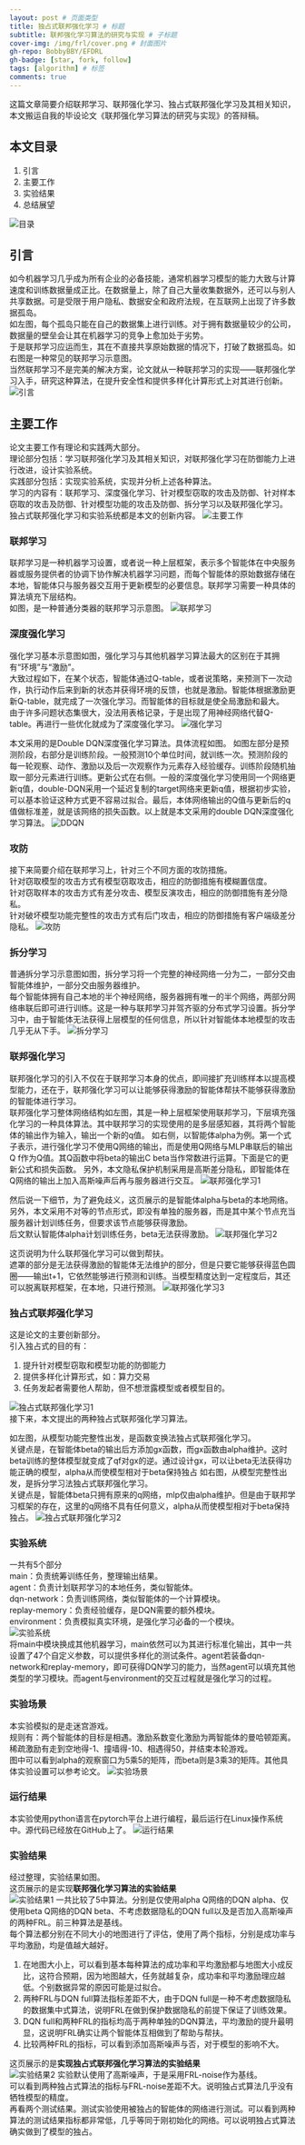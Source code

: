 ```yaml
---
layout: post # 页面类型
title: 独占式联邦强化学习 # 标题
subtitle: 联邦强化学习算法的研究与实现 # 子标题
cover-img: /img/frl/cover.png # 封面图片
gh-repo: BobbyBBY/EFDRL
gh-badge: [star, fork, follow]
tags: [algorithm] # 标签
comments: true
---
```

这篇文章简要介绍联邦学习、联邦强化学习、独占式联邦强化学习及其相关知识，本文搬运自我的毕设论文《联邦强化学习算法的研究与实现》的答辩稿。  

## 本文目录

1. 引言
2. 主要工作
3. 实验结果
4. 总结展望

![目录](/img/frl/catalogue.JPG)

## 引言

如今机器学习几乎成为所有企业的必备技能，通常机器学习模型的能力大致与计算速度和训练数据量成正比。在数据量上，除了自己大量收集数据外，还可以与别人共享数据。可是受限于用户隐私、数据安全和政府法规，在互联网上出现了许多数据孤岛。  
如左图，每个孤岛只能在自己的数据集上进行训练。对于拥有数据量较少的公司，数据量的壁垒会让其在机器学习的竞争上愈加处于劣势。  
于是联邦学习应运而生，其在不直接共享原始数据的情况下，打破了数据孤岛。如右图是一种常见的联邦学习示意图。  
当然联邦学习不是完美的解决方案，论文就从一种联邦学习的实现——联邦强化学习入手，研究这种算法，在提升安全性和提供多样化计算形式上对其进行创新。
![引言](/img/frl/introduction.JPG)

## 主要工作

论文主要工作有理论和实践两大部分。  
理论部分包括：学习联邦强化学习及其相关知识，对联邦强化学习在防御能力上进行改进，设计实验系统。  
实践部分包括：实现实验系统，实现并分析上述各种算法。  
学习的内容有：联邦学习、深度强化学习、针对模型窃取的攻击及防御、针对样本窃取的攻击及防御、针对模型功能的攻击及防御、拆分学习以及联邦强化学习。  
独占式联邦强化学习和实验系统都是本文的创新内容。
![主要工作](/img/frl/mainwork.JPG)

### 联邦学习

联邦学习是一种机器学习设置，或者说一种上层框架，表示多个智能体在中央服务器或服务提供者的协调下协作解决机器学习问题，而每个智能体的原始数据存储在本地，智能体只与服务器交互用于更新模型的必要信息。联邦学习需要一种具体的算法填充下层结构。  
如图，是一种普通分类器的联邦学习示意图。
![联邦学习](/img/frl/fl.JPG)

### 深度强化学习

强化学习基本示意图如图，强化学习与其他机器学习算法最大的区别在于其拥有“环境”与“激励”。  
大致过程如下，在某个状态，智能体通过Q-table，或者说策略，来预测下一次动作，执行动作后来到新的状态并获得环境的反馈，也就是激励。智能体根据激励更新Q-table，就完成了一次强化学习。而智能体的目标就是使全局激励和最大。  
由于许多问题状态集很大，没法用表格记录，于是出现了用神经网络代替Q-table。再进行一些优化就成为了深度强化学习。
![强化学习](/img/frl/rl.JPG)

本文采用的是Double DQN深度强化学习算法。具体流程如图。
如图左部分是预测阶段，右部分是训练阶段。一般预测10个单位时间，就训练一次。预测阶段的每一轮观察、动作、激励以及后一次观察作为元素存入经验缓存。训练阶段随机抽取一部分元素进行训练。更新公式在右侧。一般的深度强化学习使用同一个网络更新q值，double-DQN采用一个延迟复制的target网络来更新q值，根据初步实验，可以基本验证这种方式更不容易过拟合。最后，本体网络输出的Q值与更新后的q值做标准差，就是该网络的损失函数。以上就是本文采用的double DQN深度强化学习算法。
![DDQN](/img/frl/ddqn.JPG)

### 攻防

接下来简要介绍在联邦学习上，针对三个不同方面的攻防措施。  
针对窃取模型的攻击方式有模型窃取攻击，相应的防御措施有模糊置信度。  
针对窃取样本的攻击方式有差分攻击、模型反演攻击，相应的防御措施有差分隐私。  
针对破坏模型功能完整性的攻击方式有后门攻击，相应的防御措施有客户端级差分隐私。
![攻防](/img/frl/oad.JPG)

### 拆分学习

普通拆分学习示意图如图，拆分学习将一个完整的神经网络一分为二，一部分交由智能体维护，一部分交由服务器维护。  
每个智能体拥有自己本地的半个神经网络，服务器拥有唯一的半个网络，两部分网络串联后即可进行训练。这是一种与联邦学习并驾齐驱的分布式学习设置。拆分学习中，由于智能体无法获得上层模型的任何信息，所以针对智能体本地模型的攻击几乎无从下手。
![拆分学习](/img/frl/sl.JPG)

### 联邦强化学习

联邦强化学习的引入不仅在于联邦学习本身的优点，即间接扩充训练样本以提高模型能力，还在于，联邦强化学习可以让能够获得激励的智能体帮扶不能够获得激励的智能体进行学习。  
联邦强化学习整体网络结构如左图，其是一种上层框架使用联邦学习，下层填充强化学习的一种具体算法。其中联邦学习的实现使用的是多层感知器，其将两个智能体的输出作为输入，输出一个新的q值。
如右侧，以智能体alpha为例。第一个式子表示，进行强化学习不使用Q网络的输出，而是使用Q网络与MLP串联后的输出Q f作为Q值。其Q函数中将beta的输出C beta当作常数进行运算。下面是它的更新公式和损失函数。
另外，本文隐私保护机制采用是高斯差分隐私，即智能体在Q网络的输出上加入高斯噪声后再与服务器进行交互。
![联邦强化学习1](/img/frl/frl1.JPG)

然后说一下细节，为了避免歧义，这页展示的是智能体alpha与beta的本地网络。  
另外，本文采用不对等的节点形式，即没有单独的服务器，而是其中某个节点充当服务器计划训练任务，但要求该节点能够获得激励。  
后文默认智能体alpha计划训练任务，beta无法获得激励。
![联邦强化学习2](/img/frl/frl2.JPG)

这页说明为什么联邦强化学习可以做到帮扶。  
遮罩的部分是无法获得激励的智能体无法维护的部分，但是只要它能够获得蓝色圆圈——输出t+1，它依然能够进行预测和训练。当模型精度达到一定程度后，其还可以脱离联邦框架，在本地，只进行预测。
![联邦强化学习3](/img/frl/frl3.JPG)

### 独占式联邦强化学习

这是论文的主要创新部分。  
引入独占式的目的有：

1. 提升针对模型窃取和模型功能的防御能力
2. 提供多样化计算形式，如：算力交易
3. 任务发起者需要他人帮助，但不想泄露模型或者模型目的。

![独占式联邦强化学习1](/img/frl/efrl1.JPG)  
接下来，本文提出的两种独占式联邦强化学习算法。

如左图，从模型功能完整性出发，是函数变换法独占式联邦强化学习。  
关键点是，在智能体beta的输出后方添加gx函数，而gx函数由alpha维护。这时beta训练的整体模型就变成了qf对gx的逆。通过设计gx，可以让beta无法获得功能正确的模型，alpha从而使模型相对于beta保持独占
如右图，从模型完整性出发，是拆分学习法独占式联邦强化学习。  
关键点是，智能体beta只拥有原来的q网络，mlp仅由alpha维护。但是由于联邦学习框架的存在，这里的q网络不具有任何意义，alpha从而使模型相对于beta保持独占。
![独占式联邦强化学习2](/img/frl/efrl2.JPG)

### 实验系统

一共有5个部分  
main：负责统筹训练任务，整理输出结果。  
agent：负责计划联邦学习的本地任务，类似智能体。  
dqn-network：负责训练网络，类似智能体的一个计算模块。  
replay-memory：负责经验缓存，是DQN需要的额外模块。  
environment：负责模拟真实环境，是强化学习必备的一个模块。  
![实验系统](/img/frl/sys.JPG)  
将main中模块换成其他机器学习，main依然可以为其进行标准化输出，其中一共设置了47个自定义参数，可以提供多样化的测试条件。agent若装备dqn-network和replay-memory，即可获得DQN学习的能力，当然agent可以填充其他类型的学习模块。而agent与environment的交互过程就是强化学习的过程。  

### 实验场景

本实验模拟的是走迷宫游戏。  
规则有：两个智能体的目标是相遇。激励系数变化激励为两智能体的曼哈顿距离。稀疏激励有走到空地得-1、撞墙得-10、相遇得50，并结束本轮游戏。  
图中可以看到alpha的观察窗口为5乘5的矩阵，而beta则是3乘3的矩阵。其他具体实验设置可以参考论文。
![实验场景](/img/frl/env.JPG)

### 运行结果

本实验使用python语言在pytorch平台上进行编程，最后运行在Linux操作系统中。源代码已经放在GitHub上了。
![运行结果](/img/frl/run.JPG)

### 实验结果

经过整理，实验结果如图。  
这页展示的是实现**联邦强化学习算法的实验结果**  
![实验结果1](/img/frl/result1.JPG)
一共比较了5中算法。分别是仅使用alpha Q网络的DQN alpha、仅使用beta Q网络的DQN beta、不考虑数据隐私的DQN full以及是否加入高斯噪声的两种FRL。前三种算法是基线。  
每个算法都分别在不同大小的地图进行了评估，使用了两个指标，分别是成功率与平均激励，均是值越大越好。  

1. 在地图大小上，可以看到基本每种算法的成功率和平均激励都与地图大小成反比，这符合预期，因为地图越大，任务就越复杂，成功率和平均激励理应越低。个别数据异常的原因可能是过拟合。
2. 两种FRL与DQN full算法指标差距不大，由于DQN full是一种不考虑数据隐私的数据集中式算法，说明FRL在做到保护数据隐私的前提下保证了训练效果。
3. DQN full和两种FRL的指标均高于两种单独的DQN算法，平均激励的提升最明显，这说明FRL确实让两个智能体互相做到了帮助与帮扶。
4. 比较两种FRL的指标，可以看到添加高斯噪声与否，对于模型的影响不大。

这页展示的是**实现独占式联邦强化学习算法的实验结果**  
![实验结果2](/img/frl/result2.JPG)
实验默认使用了高斯噪声，于是采用FRL-noise作为基线。  
可以看到两种独占式算法的指标与FRL-noise差距不大。说明独占式算法几乎没有牺牲模型的精度。  
再看两个测试结果。测试实验使用被独占的智能体的网络进行测试。可以看到两种算法的测试结果指标都非常低，几乎等同于刚初始化的网络。可以说明独占式算法确实做到了模型的独占。  
